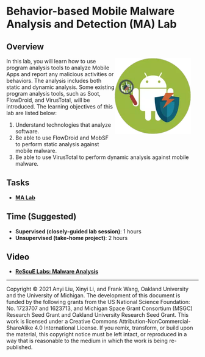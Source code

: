 # Behavior-based Mobile Malware Analysis and Detection (MA) Lab

## Overview

<img src="../img/icon.webp" align="right" width="200" style="margin-right: 20px; margin-bottom: 20px;">

In this lab, you will learn how to use program analysis tools to analyze Mobile Apps and report any
malicious activities or behaviors. The analysis includes both static and dynamic analysis. Some
existing program analysis tools, such as Soot, FlowDroid, and VirusTotal, will be introduced.
The learning objectives of this lab are listed below:
1. Understand technologies that analyze software.
2. Be able to use FlowDroid and MobSF to perform static analysis against mobile malware.
3. Be able to use VirusTotal to perform dynamic analysis against mobile malware.

## Tasks

- **[MA Lab](../pdf/Lab_Behavior_based_Mobile_Malware_Analysis_and_Detection.pdf)**

## Time (Suggested)

- **Supervised (closely-guided lab session)**: 1 hours
- **Unsupervised (take-home project)**: 2 hours

## Video

- **[ReScuE Labs: Malware Analysis](https://www.youtube.com/watch?v=ebmnJoAOTkE)**
<!--
## Books (English) (Chinese)

- **Computer & Internet Security: A Hands-on Approach, 3rd edition (§ 20)**
- **Internet Security: A Hands-on Approach, 3rd edition (§ 6)**-->

<!--## Feedback and Help

Please give us your feedback on this lab using this [feedback form](link-to-feedback-form).

The project is open source. If you are interested in contributing to this project, please check out our [Github page](https://github.com/your-github-repo).
-->
---

Copyright © 2021 Anyi Liu, Xinyi Li, and Frank Wang, Oakland University and the University of Michigan.
The development of this document is funded by the following grants from the US National Science Foundation: No. 1723707 and 1623713, and Michigan Space Grant Consortium (MSGC) Research Seed Grant and Oakland University Research Seed Grant. This work is licensed under a Creative Commons Attribution-NonCommercial-ShareAlike 4.0 International License. If you remix, transform, or build upon the material, this copyright notice must be left intact, or reproduced in a way that is reasonable to the medium in which the work is being re-published.
